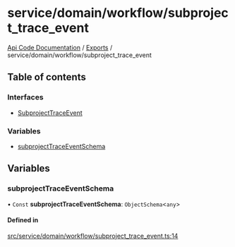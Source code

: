 # service/domain/workflow/subproject\_trace\_event
 
[Api Code Documentation](../README.md) / [Exports](../modules.md) / service/domain/workflow/subproject\_trace\_event

## Table of contents

### Interfaces

- [SubprojectTraceEvent](../interfaces/service_domain_workflow_subproject_trace_event.SubprojectTraceEvent.md)

### Variables

- [subprojectTraceEventSchema](service_domain_workflow_subproject_trace_event.md#subprojecttraceeventschema)

## Variables

### subprojectTraceEventSchema

• `Const` **subprojectTraceEventSchema**: `ObjectSchema`<`any`\>

#### Defined in

[src/service/domain/workflow/subproject_trace_event.ts:14](https://github.com/openkfw/TruBudget/blob/4d7fd4be/api/src/service/domain/workflow/subproject_trace_event.ts#L14)
